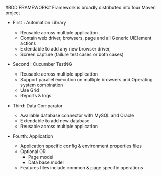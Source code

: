 #BDD FRAMEWORK# 
Framework is broadly  distributed into four Maven project 
* First : Automation Library
    * Reusable across multiple application
    * Contain web driver, browsers, page and all Generic UIElement actions
    * Extendable to add any new browser driver,
    * Screen capture (failure test cases or both cases)

* Second : Cucumber TestNG
    * Reusable across multiple application
    * Support parallel execution on multiple browsers and Operating system combination
    * Use Grid
    * Reports & logs

* Third: Data Comparator
    * Available database connector with MySQL and Oracle
    * Extendable to add new database
    * Reusable across multiple application

* Fourth: Application
    * Application specific config & environment properties files
    * Optional OR
        * Page model
        * Data base model
    * Features files include common & page specific operations
